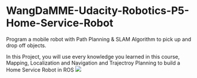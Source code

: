 # WangDaMME-Udacity-Robotics-P5-Home-Service-Robot
Program a mobile robot with Path Planning &amp; SLAM Algorithm to pick up and drop off objects.

In this Project, you will use every knowledge you learned in this course, Mapping, Localization and Navigation and Trajectroy Planning to build a Home Service Robot in ROS 
![](catkin_ws/gif_result/project%205-%20gif.gif)
